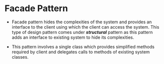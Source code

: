 # Facade Pattern


- Facade pattern hides the complexities of the system and provides an interface to the client using which the client can access the system. This type of design pattern comes under **_structural_** pattern as this pattern adds an interface to existing system to hide its complexities.


- This pattern involves a single class which provides simplified methods required by client and delegates calls to methods of existing system classes.